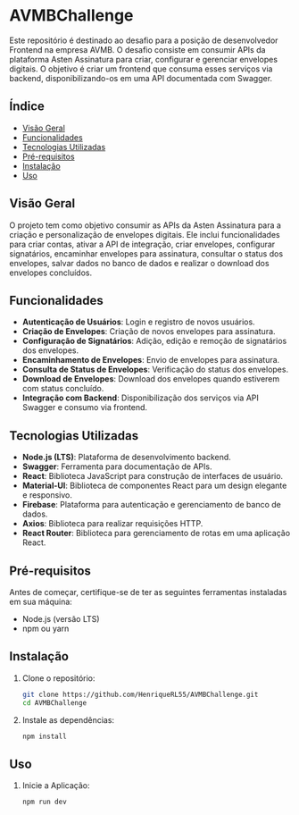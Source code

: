 # AVMBChallenge

Este repositório é destinado ao desafio para a posição de desenvolvedor Frontend na empresa AVMB. O desafio consiste em consumir APIs da plataforma Asten Assinatura para criar, configurar e gerenciar envelopes digitais. O objetivo é criar um frontend que consuma esses serviços via backend, disponibilizando-os em uma API documentada com Swagger.

## Índice

- [Visão Geral](#visão-geral)
- [Funcionalidades](#funcionalidades)
- [Tecnologias Utilizadas](#tecnologias-utilizadas)
- [Pré-requisitos](#pré-requisitos)
- [Instalação](#instalação)
- [Uso](#uso)

## Visão Geral

O projeto tem como objetivo consumir as APIs da Asten Assinatura para a criação e personalização de envelopes digitais. Ele inclui funcionalidades para criar contas, ativar a API de integração, criar envelopes, configurar signatários, encaminhar envelopes para assinatura, consultar o status dos envelopes, salvar dados no banco de dados e realizar o download dos envelopes concluídos.

## Funcionalidades

- **Autenticação de Usuários**: Login e registro de novos usuários.
- **Criação de Envelopes**: Criação de novos envelopes para assinatura.
- **Configuração de Signatários**: Adição, edição e remoção de signatários dos envelopes.
- **Encaminhamento de Envelopes**: Envio de envelopes para assinatura.
- **Consulta de Status de Envelopes**: Verificação do status dos envelopes.
- **Download de Envelopes**: Download dos envelopes quando estiverem com status concluído.
- **Integração com Backend**: Disponibilização dos serviços via API Swagger e consumo via frontend.

## Tecnologias Utilizadas

- **Node.js (LTS)**: Plataforma de desenvolvimento backend.
- **Swagger**: Ferramenta para documentação de APIs.
- **React**: Biblioteca JavaScript para construção de interfaces de usuário.
- **Material-UI**: Biblioteca de componentes React para um design elegante e responsivo.
- **Firebase**: Plataforma para autenticação e gerenciamento de banco de dados.
- **Axios**: Biblioteca para realizar requisições HTTP.
- **React Router**: Biblioteca para gerenciamento de rotas em uma aplicação React.

## Pré-requisitos

Antes de começar, certifique-se de ter as seguintes ferramentas instaladas em sua máquina:

- Node.js (versão LTS)
- npm ou yarn

## Instalação

1. Clone o repositório:
   ```bash
   git clone https://github.com/HenriqueRL55/AVMBChallenge.git
   cd AVMBChallenge

2. Instale as dependências:
    ```bash
    npm install

## Uso

1. Inicie a Aplicação:
     ```bash
    npm run dev




